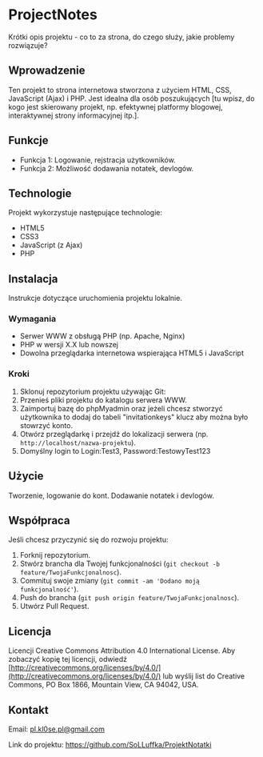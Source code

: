 # ProjectNotes

Krótki opis projektu - co to za strona, do czego służy, jakie problemy rozwiązuje?

## Wprowadzenie

Ten projekt to strona internetowa stworzona z użyciem HTML, CSS, JavaScript (Ajax) i PHP. Jest idealna dla osób poszukujących [tu wpisz, do kogo jest skierowany projekt, np. efektywnej platformy blogowej, interaktywnej strony informacyjnej itp.].

## Funkcje

- Funkcja 1: Logowanie, rejstracja użytkowników.
- Funkcja 2: Możliwość dodawania notatek, devlogów.

## Technologie

Projekt wykorzystuje następujące technologie:

- HTML5
- CSS3
- JavaScript (z Ajax)
- PHP

## Instalacja

Instrukcje dotyczące uruchomienia projektu lokalnie.

### Wymagania

- Serwer WWW z obsługą PHP (np. Apache, Nginx)
- PHP w wersji X.X lub nowszej
- Dowolna przeglądarka internetowa wspierająca HTML5 i JavaScript

### Kroki

1. Sklonuj repozytorium projektu używając Git:
2. Przenieś pliki projektu do katalogu serwera WWW.
3. Zaimportuj bazę do phpMyadmin oraz jeżeli chcesz stworzyć użytkownika to dodaj do tabeli "invitationkeys" klucz aby można było stowrzyć konto.
4. Otwórz przeglądarkę i przejdź do lokalizacji serwera (np. `http://localhost/nazwa-projektu`).
5. Domyślny login to Login:Test3, Password:TestowyTest123

## Użycie

Tworzenie, logowanie do kont. Dodawanie notatek i devlogów.

## Współpraca

Jeśli chcesz przyczynić się do rozwoju projektu:

1. Forknij repozytorium.
2. Stwórz brancha dla Twojej funkcjonalności (`git checkout -b feature/TwojaFunkcjonalnosc`).
3. Commituj swoje zmiany (`git commit -am 'Dodano moją funkcjonalność'`).
4. Push do brancha (`git push origin feature/TwojaFunkcjonalnosc`).
5. Utwórz Pull Request.

## Licencja

Licencji Creative Commons Attribution 4.0 International License. Aby zobaczyć kopię tej licencji, odwiedź [http://creativecommons.org/licenses/by/4.0/](http://creativecommons.org/licenses/by/4.0/) lub wyślij list do Creative Commons, PO Box 1866, Mountain View, CA 94042, USA.

## Kontakt

Email: pl.kl0se.pl@gmail.com

Link do projektu: https://github.com/SoLLuffka/ProjektNotatki
